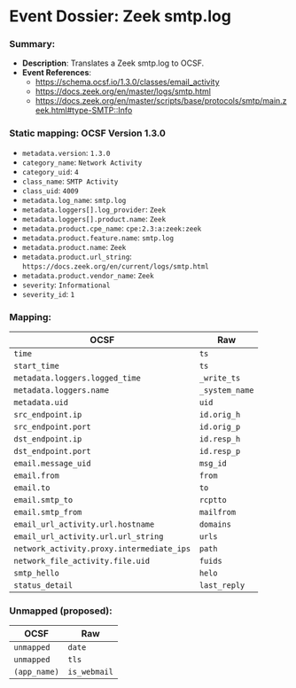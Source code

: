 # Event Dossier: Zeek smtp.log
### Summary:
- **Description**: Translates a Zeek smtp.log to OCSF. 
- **Event References**:
  - https://schema.ocsf.io/1.3.0/classes/email_activity
  - https://docs.zeek.org/en/master/logs/smtp.html
  - https://docs.zeek.org/en/master/scripts/base/protocols/smtp/main.zeek.html#type-SMTP::Info
    
 ### Static mapping: OCSF Version 1.3.0
 - `metadata.version`: `1.3.0`
 - `category_name`: `Network Activity`
 - `category_uid`: `4`
 - `class_name`: `SMTP Activity`
 - `class_uid`: `4009`
 - `metadata.log_name`: `smtp.log`
 - `metadata.loggers[].log_provider`: `Zeek`
 - `metadata.loggers[].product.name`: `Zeek`
 - `metadata.product.cpe_name`: `cpe:2.3:a:zeek:zeek`
 - `metadata.product.feature.name`: `smtp.log`
 - `metadata.product.name`: `Zeek`
 - `metadata.product.url_string`: `https://docs.zeek.org/en/current/logs/smtp.html`
 - `metadata.product.vendor_name`: `Zeek`
 - `severity`: `Informational`
 - `severity_id`: `1`

 ### Mapping:

| OCSF                           | Raw               |
| ------------------------------ | ----------------- |
|`time`                          |`ts`               |
|`start_time`                    |`ts`               |
|`metadata.loggers.logged_time`  |`_write_ts`        |
|`metadata.loggers.name`         |`_system_name`     |
|`metadata.uid`                  |`uid`              |
|`src_endpoint.ip`               |`id.orig_h`        |
|`src_endpoint.port`             |`id.orig_p`        |
|`dst_endpoint.ip`               |`id.resp_h`        |
|`dst_endpoint.port`             |`id.resp_p`        |
|`email.message_uid`             |`msg_id`           |
|`email.from`                    |`from`             |
|`email.to`                      |`to`               |
|`email.smtp_to`                 |`rcptto`           |
|`email.smtp_from`               |`mailfrom`         |
|`email_url_activity.url.hostname` |`domains`        |
|`email_url_activity.url.url_string` |`urls`         |
|`network_activity.proxy.intermediate_ips` |`path`   |
|`network_file_activity.file.uid`|`fuids`            |
|`smtp_hello`                    |`helo`             |
|`status_detail`                 |`last_reply`       |

 ### Unmapped (proposed):
 
| OCSF                     | Raw                      |
| -------------------------| -------------------------|
| `unmapped`               | `date`                   |
| `unmapped`               | `tls`                    |
| `(app_name)`             | `is_webmail`             |
